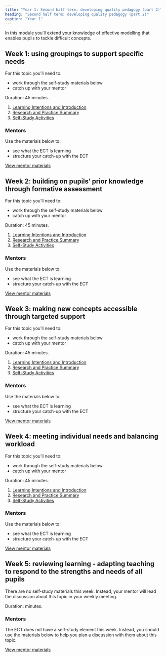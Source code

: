 ```yaml
---
title: "Year 1: Second half term: developing quality pedagogy (part 2)"
heading: "Second half term: developing quality pedagogy (part 2)"
caption: "Year 1"
---
```



In this module you'll extend your knowledge of effective modelling that enables pupils to tackle difficult concepts.

## Week 1: using groupings to support specific needs

For this topic you’ll need to:

* work through the self-study materials below
* catch up with your mentor

Duration: 45 minutes.

1. [Learning Intentions and Introduction](/ucl/year-1-second-half-term-developing-quality-pedagogy-part-2/spring-week-1-ect-learning-intentions-and-introduction)
2. [Research and Practice Summary](/ucl/year-1-second-half-term-developing-quality-pedagogy-part-2/spring-week-1-ect-research-and-practice-summary)
3. [Self-Study Activities](/ucl/year-1-second-half-term-developing-quality-pedagogy-part-2/spring-week-1-ect-self-study-activities)

### Mentors

Use the materials below to:

* see what the ECT is learning 
* structure your catch-up with the ECT

[View mentor materials](/ucl/year-1-second-half-term-developing-quality-pedagogy-part-2/spring-week-1-mentor-materials)

## Week 2: building on pupils’ prior knowledge through formative assessment

For this topic you’ll need to:

* work through the self-study materials below
* catch up with your mentor

Duration: 45 minutes.

1. [Learning Intentions and Introduction](/ucl/year-1-second-half-term-developing-quality-pedagogy-part-2/spring-week-2-ect-learning-intentions-and-introduction)
2. [Research and Practice Summary](/ucl/year-1-second-half-term-developing-quality-pedagogy-part-2/spring-week-2-ect-research-and-practice-summary)
3. [Self-Study Activities](/ucl/year-1-second-half-term-developing-quality-pedagogy-part-2/spring-week-2-ect-self-study-activities)

### Mentors

Use the materials below to:

* see what the ECT is learning 
* structure your catch-up with the ECT

[View mentor materials](/ucl/year-1-second-half-term-developing-quality-pedagogy-part-2/spring-week-2-mentor-materials)

## Week 3: making new concepts accessible through targeted support

For this topic you’ll need to:

* work through the self-study materials below
* catch up with your mentor

Duration: 45 minutes.

1. [Learning Intentions and Introduction](/ucl/year-1-second-half-term-developing-quality-pedagogy-part-2/spring-week-3-ect-learning-intentions-and-introduction)
2. [Research and Practice Summary](/ucl/year-1-second-half-term-developing-quality-pedagogy-part-2/spring-week-3-ect-research-and-practice-summary)
3. [Self-Study Activities](/ucl/year-1-second-half-term-developing-quality-pedagogy-part-2/spring-week-3-ect-self-study-activities)

### Mentors

Use the materials below to:

* see what the ECT is learning 
* structure your catch-up with the ECT

[View mentor materials](/ucl/year-1-second-half-term-developing-quality-pedagogy-part-2/spring-week-3-mentor-materials)

## Week 4: meeting individual needs and balancing workload

For this topic you’ll need to:

* work through the self-study materials below
* catch up with your mentor

Duration: 45 minutes.

1. [Learning Intentions and Introduction](/ucl/year-1-second-half-term-developing-quality-pedagogy-part-2/spring-week-4-ect-learning-intentions-and-introduction)
2. [Research and Practice Summary](/ucl/year-1-second-half-term-developing-quality-pedagogy-part-2/spring-week-4-ect-research-and-practice-summary)
3. [Self-Study Activities](/ucl/year-1-second-half-term-developing-quality-pedagogy-part-2/spring-week-4-ect-self-study-activities)

### Mentors

Use the materials below to:

* see what the ECT is learning 
* structure your catch-up with the ECT

[View mentor materials](/ucl/year-1-second-half-term-developing-quality-pedagogy-part-2/spring-week-4-mentor-materials)

## Week 5: reviewing learning - adapting teaching to respond to the strengths and needs of all pupils

There are no self-study materials this week. Instead, your mentor will lead the discussion about this topic in your weekly meeting. 

Duration:  minutes.


### Mentors

The ECT does not have a self-study element this week. Instead, you should use the materials below to help you plan a discussion with them about this topic.

[View mentor materials](/ucl/year-1-second-half-term-developing-quality-pedagogy-part-2/spring-week-5-mentor-materials)

